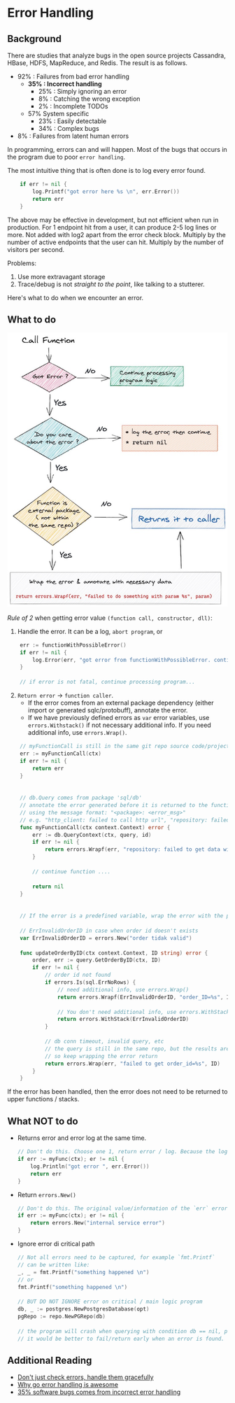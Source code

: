 # Error Handling

## Background

There are studies that analyze bugs in the open source projects Cassandra, HBase, HDFS, MapReduce, and Redis.
The result is as follows.

* 92% : Failures from bad error handling
  * __35% : Incorrect handling__
    * 25% : Simply ignoring an error
    * 8% : Catching the wrong exception
    * 2% : Incomplete TODOs
  * 57% System specific
    * 23% : Easily detectable
    * 34% : Complex bugs
* 8% : Failures from latent human errors

In programming, errors can and will happen. Most of the bugs that
occurs in the program due to poor `error handling`.

The most intuitive thing that is often done is to log every error found.

```go
    if err != nil {
        log.Printf("got error here %s \n", err.Error())
        return err
    }
```

The above may be effective in development, but not efficient when run in production. For 1 endpoint hit from a user, it can produce 2-5 log lines or more. Not added with log2 apart from the error check block. Multiply by the number of active endpoints that the user can hit. Multiply by the number of visitors per second.

Problems:

1. Use more extravagant storage
2. Trace/debug is not *straight to the point*, like talking to a stutterer.

Here's what to do when we encounter an error.

## What to do

![error handling flowchart](./img/go-error-handling.jpg "what to do when error found")

*Rule of 2* when getting error value `(function call, constructor, dll)`:

1. Handle the error. It can be a log, `abort program`, or

```go
    err := functionWithPossibleError()
    if err != nil {
        log.Error(err, "got error from functionWithPossibleError. continue...")
    }

    // if error is not fatal, continue processing program...
```

2. `Return error` -> `function caller`.
    * If the error comes from an external package dependency (either import or generated sqlc/protobuff), annotate the error.
    * If we have previously defined errors as `var` error variables, use `errors.Withstack()` if not necessary
      additional info. If you need additional info, use `errors.Wrap()`.

```go
    // myFunctionCall is still in the same git repo source code/project & not generated
    err := myFunctionCall(ctx)
    if err != nil {
        return err
    }


    // db.Query comes from package 'sql/db'
    // annotate the error generated before it is returned to the function caller
    // using the message format: "<package>: <error_msg>"
    // e.g. "http_client: failed to call http url", "repository: failed to query data"
    func myFunctionCall(ctx context.Context) error {
        err := db.QueryContext(ctx, query, id)
        if err != nil {
            return errors.Wrapf(err, "repository: failed to get data with id %s", id)
        }

        // continue function ....

        return nil
    }


    // If the error is a predefined variable, wrap the error with the parameter info used

    // ErrInvalidOrderID in case when order id doesn't exists
    var ErrInvalidOrderID = errors.New("order tidak valid")

    func updateOrderByID(ctx context.Context, ID string) error {
        order, err := query.GetOrderByID(ctx, ID)
        if err != nil {
            // order id not found
            if errors.Is(sql.ErrNoRows) {
                // need additional info, use errors.Wrap()
                return errors.Wrapf(ErrInvalidOrderID, "order_ID=%s", ID) // <- HERE

                // You don't need additional info, use errors.WithStack()
                return errors.WithStack(ErrInvalidOrderID)
            }

            // db conn timeout, invalid query, etc
            // the query is still in the same repo, but the results are generated from the sqlc package
            // so keep wrapping the error return
            return errors.Wrap(err, "failed to get order_id=%s", ID)
        }
    }
```

If the error has been handled, then the error does not need to be returned to upper
functions / stacks.

## What NOT to do

* Returns error and error log at the same time.

    ```go
    // Don't do this. Choose one 1, return error / log. Because the log is also a form of error handling
    if err := myFunc(ctx); er != nil {
        log.Println("got error ", err.Error())
        return err
    }
    ```

* Return `errors.New()`

    ```go
    // Don't do this. The original value/information of the `err` error will be lost from the stacktrace. Use `errors.Wrap(err, ...)`
    if err := myFunc(ctx); er != nil {
        return errors.New("internal service error")
    }
    ```

* Ignore error di critical path

    ```go
    // Not all errors need to be captured, for example `fmt.Printf`
    // can be written like:
    _, _ = fmt.Printf("something happened \n")
    // or
    fmt.Printf("something happened \n")

    // BUT DO NOT IGNORE error on critical / main logic program
    db, _ := postgres.NewPostgresDatabase(opt)
    pgRepo := repo.NewPGRepo(db)

    // the program will crash when querying with condition db == nil, panic nil pointer exception
    // it would be better to fail/return early when an error is found.
    ```

## Additional Reading

* [Don't just check errors, handle them gracefully](https://dave.cheney.net/2016/04/27/dont-just-check-errors-handle-them-gracefully)
* [Why go error handling is awesome](https://rauljordan.com/2020/07/06/why-go-error-handling-is-awesome.html)
* [35% software bugs comes from incorrect error handling](https://www.usenix.org/system/files/login/articles/login_aug15_08_gunawi.pdf)
